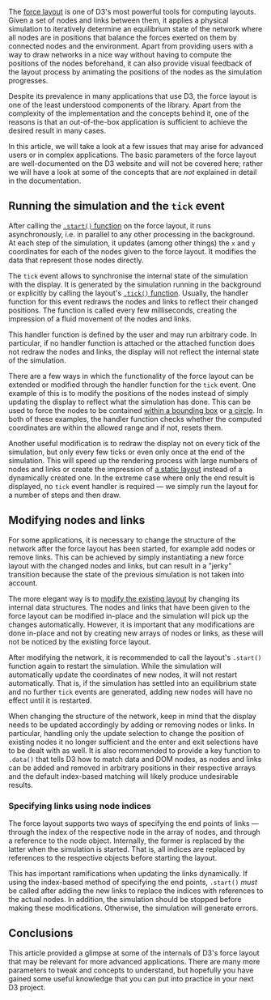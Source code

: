 The [force layout](https://github.com/mbostock/d3/wiki/Force-Layout) is
one of D3's most powerful tools for computing layouts. Given a set of
nodes and links between them, it applies a physical simulation to
iteratively determine an equilibrium state of the network where all
nodes are in positions that balance the forces exerted on them by
connected nodes and the environment. Apart from providing users with a
way to draw networks in a nice way without having to compute the
positions of the nodes beforehand, it can also provide visual feedback
of the layout process by animating the positions of the nodes as the
simulation progresses.

Despite its prevalence in many applications that use D3, the force
layout is one of the least understood components of the library. Apart
from the complexity of the implementation and the concepts behind it,
one of the reasons is that an out-of-the-box application is sufficient
to achieve the desired result in many cases.

In this article, we will take a look at a few issues that may arise for
advanced users or in complex applications. The basic parameters of the
force layout are well-documented on the D3 website and will not be
covered here; rather we will have a look at some of the concepts that
are *not* explained in detail in the documentation.

## Running the simulation and the `tick` event

After calling the [`.start()`
function](https://github.com/mbostock/d3/wiki/Force-Layout#start) on the
force layout, it runs asynchronously, i.e. in parallel to any other
processing in the background. At each step of the simulation, it updates
(among other things) the `x` and `y` coordinates for each of the nodes
given to the force layout. It modifies the data that represent those
nodes directly.

The `tick` event allows to synchronise the internal state of the
simulation with the display. It is generated by the simulation running
in the background or explicitly by calling the layout's [`.tick()`
function](https://github.com/mbostock/d3/wiki/Force-Layout#tick).
Usually, the handler function for this event redraws the nodes and links
to reflect their changed positions. The function is called every few
milliseconds, creating the impression of a fluid movement of the nodes
and links.

This handler function is defined by the user and may run arbitrary code.
In particular, if no handler function is attached or the attached
function does not redraw the nodes and links, the display will not
reflect the internal state of the simulation.

There are a few ways in which the functionality of the force layout can
be extended or modified through the handler function for the `tick`
event. One example of this is to modify the positions of the nodes
instead of simply updating the display to reflect what the simulation
has done. This can be used to force the nodes to be contained [within a
bounding box](http://bl.ocks.org/mbostock/1129492) or [a
circle](http://bl.ocks.org/nsonnad/5993342). In both of these examples,
the handler function checks whether the computed coordinates are within
the allowed range and if not, resets them.

Another useful modification is to redraw the display not on every tick
of the simulation, but only every few ticks or even only once at the end
of the simulation. This will speed up the rendering process with large
numbers of nodes and links or create the impression of [a static
layout](http://bl.ocks.org/mbostock/1667139) instead of a dynamically
created one. In the extreme case where only the end result is displayed,
no `tick` event handler is required &mdash; we simply run the layout for
a number of steps and then draw.

## Modifying nodes and links

For some applications, it is necessary to change the structure of the
network after the force layout has been started, for example add nodes
or remove links. This can be achieved by simply instantiating a new
force layout with the changed nodes and links, but can result in a
"jerky" transition because the state of the previous simulation is not
taken into account.

The more elegant way is to [modify the existing
layout](http://bl.ocks.org/mbostock/1095795) by changing its internal
data structures. The nodes and links that have been given to the force
layout can be modified in-place and the simulation will pick up the
changes automatically. However, it is important that any modifications
are done in-place and not by creating new arrays of nodes or links, as
these will not be noticed by the existing force layout.

After modifying the network, it is recommended to call the layout's
`.start()` function again to restart the simulation. While the
simulation will automatically update the coordinates of new nodes, it
will not restart automatically. That is, if the simulation has settled
into an equilibrium state and no further `tick` events are generated,
adding new nodes will have no effect until it is restarted.

When changing the structure of the network, keep in mind that the
display needs to be updated accordingly by adding or removing nodes or
links. In particular, handling only the update selection to change the
position of existing nodes it no longer sufficient and the enter and
exit selections have to be dealt with as well. It is also recommended to
provide a key function to `.data()` that tells D3 how to match data and
DOM nodes, as nodes and links can be added and removed in arbitrary
positions in their respective arrays and the default index-based
matching will likely produce undesirable results.

### Specifying links using node indices

The force layout supports two ways of specifying the end points of links
&mdash; through the index of the respective node in the array of nodes,
and through a reference to the node object. Internally, the former is
replaced by the latter when the simulation is started. That is, all
indices are replaced by references to the respective objects before
starting the layout.

This has important ramifications when updating the links dynamically. If
using the index-based method of specifying the end points, `.start()`
*must* be called after adding the new links to replace the indices with
references to the actual nodes. In addition, the simulation should be
stopped before making these modifications. Otherwise, the simulation
will generate errors.

## Conclusions

This article provided a glimpse at some of the internals of D3's force
layout that may be relevant for more advanced applications. There are
many more parameters to tweak and concepts to understand, but hopefully
you have gained some useful knowledge that you can put into practice in
your next D3 project.
